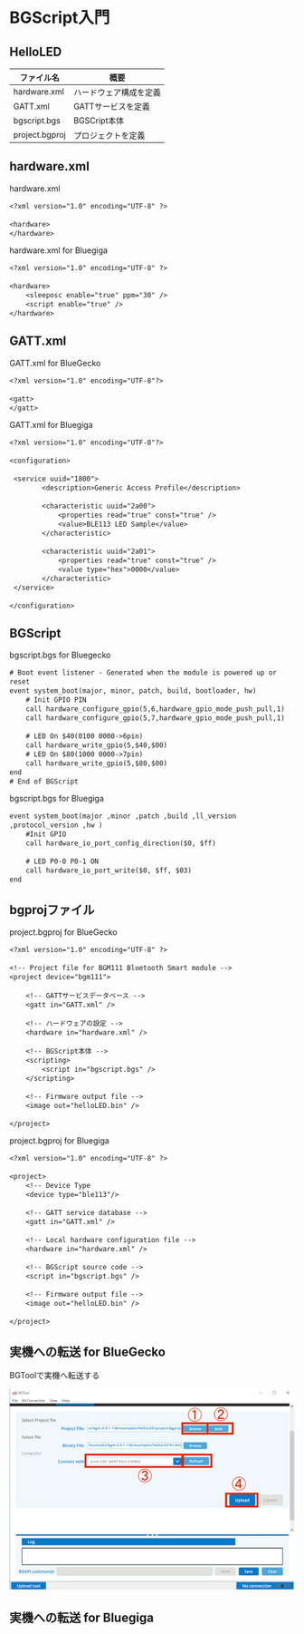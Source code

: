# BGScript入門

## HelloLED

| ファイル名 | 概要　 |
| -- | -- |
| hardware.xml | ハードウェア構成を定義 |
| GATT.xml | GATTサービスを定義 |
| bgscript.bgs | BGSCript本体 |
| project.bgproj | プロジェクトを定義


## hardware.xml

hardware.xml
```
<?xml version="1.0" encoding="UTF-8" ?>

<hardware>
</hardware>
```
hardware.xml for Bluegiga
```
<?xml version="1.0" encoding="UTF-8" ?>

<hardware>
    <sleeposc enable="true" ppm="30" />
    <script enable="true" />
</hardware>
```
## GATT.xml

GATT.xml for BlueGecko
```
<?xml version="1.0" encoding="UTF-8"?>

<gatt>
</gatt>
```

GATT.xml for Bluegiga
```
<?xml version="1.0" encoding="UTF-8"?>

<configuration>

 <service uuid="1800">
        <description>Generic Access Profile</description>

        <characteristic uuid="2a00">
            <properties read="true" const="true" />
            <value>BLE113 LED Sample</value>
        </characteristic>

        <characteristic uuid="2a01">
            <properties read="true" const="true" />
            <value type="hex">0000</value>
        </characteristic>
 </service>

</configuration>
```
## BGScript

bgscript.bgs for Bluegecko
```
# Boot event listener - Generated when the module is powered up or reset
event system_boot(major, minor, patch, build, bootloader, hw)
    # Init GPIO PIN
	call hardware_configure_gpio(5,6,hardware_gpio_mode_push_pull,1)
	call hardware_configure_gpio(5,7,hardware_gpio_mode_push_pull,1)
	
    # LED On $40(0100 0000->6pin)
    call hardware_write_gpio(5,$40,$00)
	# LED On $80(1000 0000->7pin)
	call hardware_write_gpio(5,$80,$00)
end
# End of BGScript
```

bgscript.bgs for Bluegiga
```
event system_boot(major ,minor ,patch ,build ,ll_version ,protocol_version ,hw )
	#Init GPIO
	call hardware_io_port_config_direction($0, $ff)

	# LED P0-0 P0-1 ON
	call hardware_io_port_write($0, $ff, $03)
end
```
## bgprojファイル

project.bgproj for BlueGecko
```
<?xml version="1.0" encoding="UTF-8" ?>

<!-- Project file for BGM111 Bluetooth Smart module -->
<project device="bgm111">

	<!-- GATTサービスデータベース -->
	<gatt in="GATT.xml" />
	
	<!-- ハードウェアの設定 -->
    <hardware in="hardware.xml" />
    
	<!-- BGScript本体 -->
	<scripting>
		<script in="bgscript.bgs" />
    </scripting>
	
	<!-- Firmware output file -->
	<image out="helloLED.bin" />
   
</project>
```

project.bgproj for Bluegiga
```
<?xml version="1.0" encoding="UTF-8" ?>

<project>
    <!-- Device Type
    <device type="ble113"/>

    <!-- GATT service database -->
    <gatt in="GATT.xml" />
	
    <!-- Local hardware configuration file -->
    <hardware in="hardware.xml" />
    
    <!-- BGScript source code -->
    <script in="bgscript.bgs" />
 
    <!-- Firmware output file -->
    <image out="helloLED.bin" />
  
</project>
```

## 実機への転送 for BlueGecko

BGToolで実機へ転送する

![](bgtool002.png)

## 実機への転送 for Bluegiga

